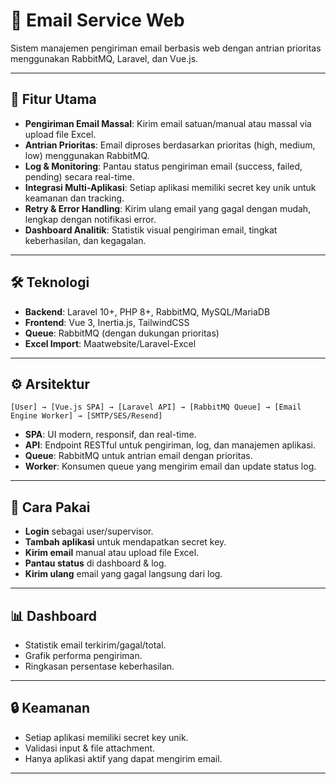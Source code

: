 # 📧 Email Service Web

Sistem manajemen pengiriman email berbasis web dengan antrian prioritas menggunakan RabbitMQ, Laravel, dan Vue.js.

---

## 🚀 Fitur Utama

-   **Pengiriman Email Massal**: Kirim email satuan/manual atau massal via upload file Excel.
-   **Antrian Prioritas**: Email diproses berdasarkan prioritas (high, medium, low) menggunakan RabbitMQ.
-   **Log & Monitoring**: Pantau status pengiriman email (success, failed, pending) secara real-time.
-   **Integrasi Multi-Aplikasi**: Setiap aplikasi memiliki secret key unik untuk keamanan dan tracking.
-   **Retry & Error Handling**: Kirim ulang email yang gagal dengan mudah, lengkap dengan notifikasi error.
-   **Dashboard Analitik**: Statistik visual pengiriman email, tingkat keberhasilan, dan kegagalan.

---

## 🛠️ Teknologi

-   **Backend**: Laravel 10+, PHP 8+, RabbitMQ, MySQL/MariaDB
-   **Frontend**: Vue 3, Inertia.js, TailwindCSS
-   **Queue**: RabbitMQ (dengan dukungan prioritas)
-   **Excel Import**: Maatwebsite/Laravel-Excel

---

## ⚙️ Arsitektur

```
[User] → [Vue.js SPA] → [Laravel API] → [RabbitMQ Queue] → [Email Engine Worker] → [SMTP/SES/Resend]
```

-   **SPA**: UI modern, responsif, dan real-time.
-   **API**: Endpoint RESTful untuk pengiriman, log, dan manajemen aplikasi.
-   **Queue**: RabbitMQ untuk antrian email dengan prioritas.
-   **Worker**: Konsumen queue yang mengirim email dan update status log.

---

## 📝 Cara Pakai

-   **Login** sebagai user/supervisor.
-   **Tambah aplikasi** untuk mendapatkan secret key.
-   **Kirim email** manual atau upload file Excel.
-   **Pantau status** di dashboard & log.
-   **Kirim ulang** email yang gagal langsung dari log.

---

## 📊 Dashboard

-   Statistik email terkirim/gagal/total.
-   Grafik performa pengiriman.
-   Ringkasan persentase keberhasilan.

---

## 🔒 Keamanan

-   Setiap aplikasi memiliki secret key unik.
-   Validasi input & file attachment.
-   Hanya aplikasi aktif yang dapat mengirim email.

---
